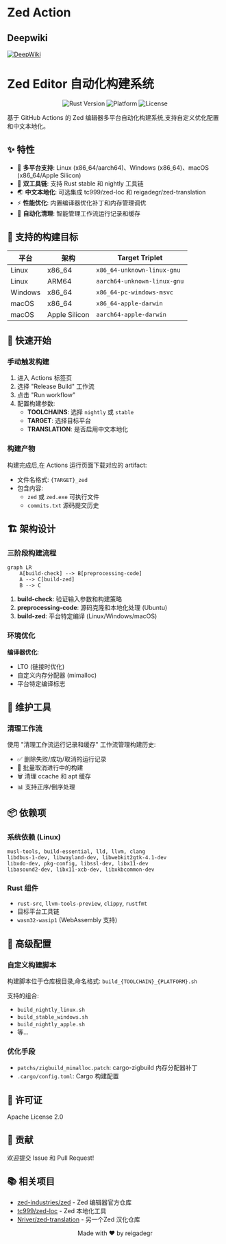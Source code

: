 # Zed Action

## Deepwiki
[![DeepWiki](https://deepwiki.com/badge.svg)](https://deepwiki.com/reigadegr/zed_action)

# Zed Editor 自动化构建系统

<p align="center">
  <img src="https://img.shields.io/badge/Rust-nightly%20%7C%20stable-orange" alt="Rust Version">
  <img src="https://img.shields.io/badge/Platform-Linux%20%7C%20Windows%20%7C%20macOS-blue" alt="Platform">
  <img src="https://img.shields.io/github/license/reigadegr/zed_action" alt="License">
</p>

基于 GitHub Actions 的 Zed 编辑器多平台自动化构建系统,支持自定义优化配置和中文本地化。

## ✨ 特性

- 🚀 **多平台支持**: Linux (x86_64/aarch64)、Windows (x86_64)、macOS (x86_64/Apple Silicon)
- 🔧 **双工具链**: 支持 Rust stable 和 nightly 工具链
- 🌏 **中文本地化**: 可选集成 tc999/zed-loc 和 reigadegr/zed-translation
- ⚡ **性能优化**: 内置编译器优化补丁和内存管理调优
- 🔄 **自动化清理**: 智能管理工作流运行记录和缓存

## 🎯 支持的构建目标

| 平台 | 架构 | Target Triplet |
|------|------|----------------|
| Linux | x86_64 | `x86_64-unknown-linux-gnu` |
| Linux | ARM64 | `aarch64-unknown-linux-gnu` |
| Windows | x86_64 | `x86_64-pc-windows-msvc` |
| macOS | x86_64 | `x86_64-apple-darwin` |
| macOS | Apple Silicon | `aarch64-apple-darwin` |

## 🚀 快速开始

### 手动触发构建

1. 进入 Actions 标签页
2. 选择 "Release Build" 工作流
3. 点击 "Run workflow"
4. 配置构建参数:
   - **TOOLCHAINS**: 选择 `nightly` 或 `stable`
   - **TARGET**: 选择目标平台
   - **TRANSLATION**: 是否启用中文本地化

### 构建产物

构建完成后,在 Actions 运行页面下载对应的 artifact:
- 文件名格式: `{TARGET}_zed`
- 包含内容: 
  - `zed` 或 `zed.exe` 可执行文件
  - `commits.txt` 源码提交历史

## 🏗️ 架构设计

### 三阶段构建流程

```mermaid
graph LR
    A[build-check] --> B[preprocessing-code]
    A --> C[build-zed]
    B --> C
```

1. **build-check**: 验证输入参数和构建策略
2. **preprocessing-code**: 源码克隆和本地化处理 (Ubuntu)
3. **build-zed**: 平台特定编译 (Linux/Windows/macOS)

### 环境优化

**编译器优化**:
- LTO (链接时优化)
- 自定义内存分配器 (mimalloc)
- 平台特定编译标志

## 🧹 维护工具

### 清理工作流

使用 "清理工作流运行记录和缓存" 工作流管理构建历史:

- ✅ 删除失败/成功/取消的运行记录
- 🔄 批量取消进行中的构建
- 🗑️ 清理 ccache 和 apt 缓存
- 📊 支持正序/倒序处理

## 📦 依赖项

### 系统依赖 (Linux)
```
musl-tools, build-essential, lld, llvm, clang
libdbus-1-dev, libwayland-dev, libwebkit2gtk-4.1-dev
libxdo-dev, pkg-config, libssl-dev, libx11-dev
libasound2-dev, libx11-xcb-dev, libxkbcommon-dev
```

### Rust 组件
- `rust-src`, `llvm-tools-preview`, `clippy`, `rustfmt`
- 目标平台工具链
- `wasm32-wasip1` (WebAssembly 支持)

## 🔧 高级配置

### 自定义构建脚本

构建脚本位于仓库根目录,命名格式: `build_{TOOLCHAIN}_{PLATFORM}.sh`

支持的组合:
- `build_nightly_linux.sh`
- `build_stable_windows.sh`
- `build_nightly_apple.sh`
- 等...

### 优化手段

- `patchs/zigbuild_mimalloc.patch`: cargo-zigbuild 内存分配器补丁
- `.cargo/config.toml`: Cargo 构建配置

## 📝 许可证

Apache License 2.0

## 🤝 贡献

欢迎提交 Issue 和 Pull Request!

## 📚 相关项目

- [zed-industries/zed](https://github.com/zed-industries/zed) - Zed 编辑器官方仓库
- [tc999/zed-loc](https://github.com/tc999/zed-loc) - Zed 本地化工具
- [Nriver/zed-translation](https://github.com/Nriver/zed-translation) - 另一个Zed 汉化仓库

<p align="center">Made with ❤️ by reigadegr</p>
